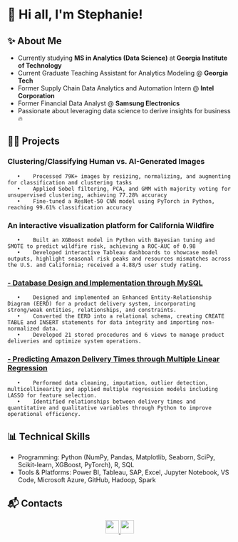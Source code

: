 # :wave: Hi all, I'm Stephanie!

## ✨ About Me
- Currently studying **MS in Analytics (Data Science)** at **Georgia Institute of Technology**
- Current Graduate Teaching Assistant for Analytics Modeling @ **Georgia Tech**
- Former Supply Chain Data Analytics and Automation Intern @ **Intel Corporation**
- Former Financial Data Analyst @ **Samsung Electronics**
- Passionate about leveraging data science to derive insights for business🔥

## 👩‍💻 Projects
### Clustering/Classifying Human vs. AI-Generated Images 
       •	Processed 79K+ images by resizing, normalizing, and augmenting for classification and clustering tasks  
       •	Applied Sobel filtering, PCA, and GMM with majority voting for unsupervised clustering, achieving 77.28% accuracy  
       •	Fine-tuned a ResNet-50 CNN model using PyTorch in Python, reaching 99.61% classification accuracy 
### An interactive visualization platform for California Wildfire 
       •	Built an XGBoost model in Python with Bayesian tuning and SMOTE to predict wildfire risk, achieving a ROC-AUC of 0.98  
       •	Developed interactive Tableau dashboards to showcase model outputs, highlight seasonal risk peaks and resources mismatches across the U.S. and California; received a 4.88/5 user study rating. 
 

### [**- Database Design and Implementation through MySQL**](https://github.com/stephaniee-ui/Database-design-and-implementation.git)
       •	Designed and implemented an Enhanced Entity-Relationship Diagram (EERD) for a product delivery system, incorporating strong/weak entities, relationships, and constraints.  
       •	Converted the EERD into a relational schema, creating CREATE TABLE and INSERT statements for data integrity and importing non-normalized data.  
       •	Developed 21 stored procedures and 6 views to manage product deliveries and optimize system operations.  

### [**- Predicting Amazon Delivery Times through Multiple Linear Regression**](https://github.com/stephaniee-ui/Regression-Analysis.git)
       •	Performed data cleaning, imputation, outlier detection, multicollinearity and applied multiple regression models including LASSO for feature selection.  
       •	Identified relationships between delivery times and quantitative and qualitative variables through Python to improve operational efficiency.  

## 📊 Technical Skills
- Programming:  Python (NumPy, Pandas, Matplotlib, Seaborn, SciPy, Scikit-learn, XGBoost, PyTorch), R, SQL 
- Tools & Platforms:  Power BI, Tableau, SAP, Excel, Jupyter Notebook, VS Code, Microsoft Azure, GitHub, Hadoop, Spark

## :mailbox_with_mail: Contacts
<div align="center">
<a href="mailto:stephanie1.cho@gmail.com">
  <img src="https://img.shields.io/badge/Gmail-d14836?style=flat-square&logo=Gmail&logoColor=white" style="height:30px; width:auto;" />
</a>
<a href="https://www.linkedin.com/in/stephanie-hojung">
  <img src="https://img.shields.io/badge/-LinkedIn-blue?style=flat-square&logo=Linkedin&logoColor=white" style="height:30px; width:auto;" />
</a>
</div>


      

 <!--**stephaniee-ui/stephaniee-ui** is a ✨ _special_ ✨ repository because its `README.md` (this file) appears on your GitHub profile.

Here are some ideas to get you started:
#####   .
- 🌱 I’m currently learning ...
- 👯 I’m looking to collaborate on ...
- 🤔 I’m looking for help with ...
- 💬 Ask me about ...
- 📫 How to reach me: ...
- 😄 Pronouns: ...
- ⚡ Fun fact: ...
-->
